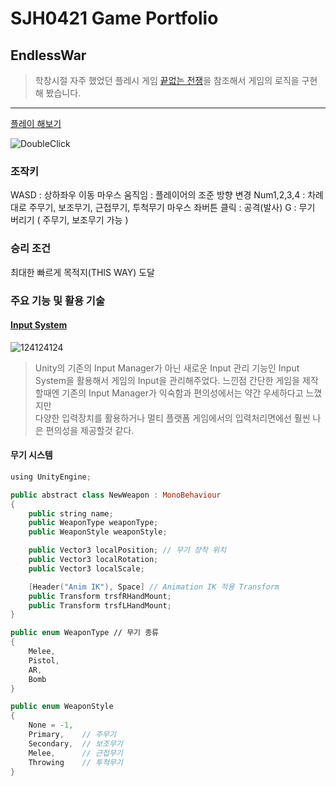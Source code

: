 # SJH0421 Game Portfolio
## EndlessWar
>학창시절 자주 했었던 플레시 게임 [끝없는 전쟁](https://vidkidz.tistory.com/2017)을 참조해서 게임의 로직을 구현해 봤습니다.

---------

[플레이 해보기](Game/EndlessWar/Build/EndlessWar.zip)



![DoubleClick](https://github.com/jhhrnavy/Portfolio/assets/59547352/4f4ce2ed-fd48-4b1b-bb2c-717dc7200907)

### 조작키 
  WASD : 상하좌우 이동
  마우스 움직임 : 플레이어의 조준 방향 변경
  Num1,2,3,4 : 차례대로 주무기, 보조무기, 근접무기, 투척무기
  마우스 좌버튼 클릭 : 공격(발사)
  G : 무기 버리기 ( 주무기, 보조무기 가능 )
### 승리 조건
최대한 빠르게 목적지(THIS WAY) 도달

### 주요 기능 및 활용 기술
#### [Input System](https://docs.unity3d.com/Packages/com.unity.inputsystem@1.8/manual/index.html)
![124124124](https://github.com/jhhrnavy/Portfolio/assets/59547352/830c8882-50a5-4d63-983d-b2e0e6ef51fc)
>Unity의 기존의 Input Manager가 아닌 새로운 Input 관리 기능인 Input System을 활용해서 게임의 Input을 관리해주었다.
> 느낀점
>간단한 게임을 제작할때엔 기존의 Input Manager가 익숙함과 편의성에서는 약간 우세하다고 느꼈지만  
>다양한 입력장치를 활용하거나 멀티 플랫폼 게임에서의 입력처리면에선 훨씬 나은 편의성을 제공할것 같다.  
#### 무기 시스템
```swift
using UnityEngine;

public abstract class NewWeapon : MonoBehaviour
{
    public string name;
    public WeaponType weaponType;
    public WeaponStyle weaponStyle;

    public Vector3 localPosition; // 무기 장착 위치
    public Vector3 localRotation;
    public Vector3 localScale;

    [Header("Anim IK"), Space] // Animation IK 적용 Transform
    public Transform trsfRHandMount;
    public Transform trsfLHandMount;
}

public enum WeaponType // 무기 종류
{
    Melee,
    Pistol,
    AR,
    Bomb
}

public enum WeaponStyle
{
    None = -1,
    Primary,    // 주무기
    Secondary,  // 보조무기
    Melee,      // 근접무기
    Throwing    // 투척무기
}

```
